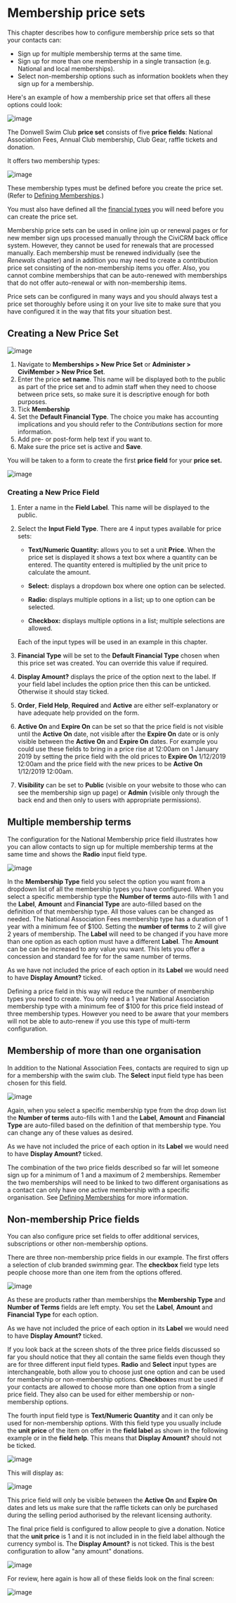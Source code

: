 # Membership price sets

This chapter describes how to configure membership price sets so that
your contacts can:

-   Sign up for multiple membership terms at the same time.
-   Sign up for more than one membership in a single transaction (e.g.
    National and local memberships).
-   Select non-membership options such as information booklets when they
    sign up for a membership.

Here's an example of how a membership price set that offers all these
options could look:

![image](img/4.5_membership_price_sets_complete_price_set.png)


The Donwell Swim Club **price set** consists of five **price fields**:
National Association Fees, Annual Club membership, Club Gear, raffle
tickets and donation.

It offers two membership types:

![image](img/4.5_membership_price_sets_types_1.png)


These membership types must be defined before you create the price set.
(Refer to [Defining Memberships](membership/defining-memberships.md).)

You must also have defined all the [financial types](contributions/key-concepts-and-configurations.md#financial-types) you will need before
you can create the price set.

Membership price sets can be used in online join up or renewal pages or
for new member sign ups processed manually through the CiviCRM back
office system. However, they cannot be used for renewals that are
processed manually. Each membership must be renewed individually (see
the *Renewals* chapter) and in addition you may need to create a
contribution price set consisting of the non-membership items you offer.
Also, you cannot combine memberships that can be auto-renewed with
memberships that do not offer auto-renewal or with non-membership items.


Price sets can be configured in many ways and you should always test a
price set thoroughly before using it on your live site to make sure that
you have configured it in the way that fits your situation best.

## Creating a New Price Set

![image](img/4.5_membership_price_sets_new_new_price_set_1.png)


1.  Navigate to **Memberships > New Price Set** or **Administer >
    CiviMember > New Price Set**.
2.  Enter the price **set name**. This name will be displayed both to
    the public as part of the price set and to admin staff when they
    need to choose between price sets, so make sure it is descriptive
    enough for both purposes.
3.  Tick **Membership**
4.  Set the **Default Financial Type**. The choice you make has
    accounting implications and you should refer to the *Contributions*
    section for more information.
5.  Add pre- or post-form help text if you want to.
6.  Make sure the price set is active and **Save**.

You will be taken to a form to create the first **price field** for your
**price set.**

![image](img/4.5_membership_price_sets_new_new_price_field_1.png)

### Creating a New Price Field

1.  Enter a name in the **Field Label**. This name will be displayed to
    the public.

2.  Select the **Input Field Type**. There are 4 input types available
    for price sets:

    -   **Text/Numeric Quantity:** allows you to set a unit **Price**.
        When the price set is displayed it shows a text box where a
        quantity can be entered. The quantity entered is multiplied by
        the unit price to calculate the amount.

    -   **Select:** displays a dropdown box where one option can be
        selected.

    -   **Radio:** displays multiple options in a list; up to one option
        can be selected.

    -   **Checkbox:** displays multiple options in a list; multiple
        selections are allowed.

    Each of the input types will be used in an example in this chapter.

3.  **Financial Type** will be set to the **Default Financial Type**
    chosen when this price set was created. You can override this value
    if required.

4.  **Display Amount?** displays the price of the option next to
    the label. If your field label includes the option price then this
    can be unticked. Otherwise it should stay ticked.

5.  **Order**, **Field Help**, **Required** and **Active** are either
    self-explanatory or have adequate help provided on the form.

6.  **Active On** and **Expire On** can be set so that the price field
    is not visible until the **Active On** date, not visible after the
    **Expire On** date or is only visible between the **Active On**
    and **Expire On** dates. For example you could use these fields to
    bring in a price rise at 12:00am on 1 January 2019 by setting the
    price field with the old prices to **Expire On** 1/12/2019 12:00am
    and the price field with the new prices to be **Active On** 1/12/2019
    12:00am.

7.  **Visibility** can be set to **Public** (visible on your website to
    those who can see the membership sign up page) or **Admin** (visible
    only through the back end and then only to users with appropriate
    permissions).

## Multiple membership terms

The configuration for the National Membership price field illustrates
how you can allow contacts to sign up for multiple membership terms at
the same time and shows the **Radio** input field type.

![image](img/4.5_membership_price_sets_multi-term_1.png)

In the **Membership Type** field you select the option you want from
a dropdown list of all the membership types you have configured. When
you select a specific membership type the **Number of terms** auto-fills
with 1 and the **Label**, **Amount** and **Financial Type** are
auto-filled based on the definition of that membership type. All those
values can be changed as needed. The National Association Fees
membership type has a duration of 1 year with a minimum fee of $100.
Setting the **number of terms** to 2 will give 2 years of membership.
The **Label** will need to be changed if you have more than one option
as each option must have a different **Label**. The **Amount** can be
can be increased to any value you want. This lets you offer a concession
and standard fee for for the same number of terms.

As we have not included the price of each option in its **Label** we
would need to have **Display Amount?** ticked.

Defining a price field in this way will reduce the number of membership
types you need to create. You only need a 1 year National Association
membership type with a minimum fee of $100 for this price field instead
of three membership types. However you need to be aware that your
members will not be able to auto-renew if you use this type of
multi-term configuration.

## Membership of more than one organisation

In addition to the National Association Fees, contacts are required to
sign up for a membership with the swim club. The **Select** input field
type has been chosen for this field.

![image](img/4.5_membership_price_sets_second_organisation_1.png)


Again, when you select a specific membership type from the drop down
list the **Number of terms** auto-fills with 1 and the **Label**,
**Amount** and **Financial Type** are auto-filled based on the
definition of that membership type. You can change any of these values
as desired.

As we have not included the price of each option in its **Label** we
would need to have **Display Amount?** ticked.

The combination of the two price fields described so far will let
someone sign up for a minimum of 1 and a maximum of 2 memberships.
Remember the two memberships will need to be linked to two different
organisations as a contact can only have one active membership with a
specific organisation. See [Defining Memberships](membership/defining-memberships.md) for more information.

## Non-membership Price fields

You can also configure price set fields to offer additional services,
subscriptions or other non-membership options.

There are three non-membership price fields in our example. The first
offers a selection of club branded swimming gear. The **checkbox** field
type lets people choose more than one item from the options offered.

![image](img/Membership_Pricesets_non-member_field_1.png)

As these are products rather than memberships the **Membership Type**
and **Number of Terms** fields are left empty. You set the **Label**,
**Amount** and **Financial Type** for each option.

As we have not included the price of each option in its **Label** we
would need to have **Display Amount?** ticked.

If you look back at the screen shots of the three price fields discussed
so far you should notice that they all contain the same fields even
though they are for three different input field types. **Radio** and
**Select** input types are interchangeable, both allow you to choose
just one option and can be used for membership or non-membership
options. **Checkbox**es must be used if your contacts are allowed to
choose more than one option from a single price field. They also can be
used for either membership or non-membership options.

The fourth input field type is **Text/Numeric Quantity** and it can only
be used for non-membership options. With this field type you usually
include the **unit price** of the item on offer in the **field label**
as shown in the following example or in the **field help**. This means
that **Display Amount?** should not be ticked.

![image](img/4.5_membership_price_sets_raffle_dates_fields_used.png)

This will display as:

![image](img/membership_price_set_raffle_preview_1.png)

This price field will only be visible between the **Active On** and
**Expire On** dates and lets us make sure that the raffle tickets can
only be purchased during the selling period authorised by the relevant
licensing authority.

The final price field is configured to allow people to give a donation.
Notice that the **unit price** is 1 and it is not included in in the
field label although the currency symbol is. The **Display Amount?** is
not ticked. This is the best configuration to allow "any amount"
donations.

![image](img/4.5_membership_price_sets_donation.png)

For review, here again is how all of these fields look on the final
screen:

![image](img/Membership_priceset_final.png)
